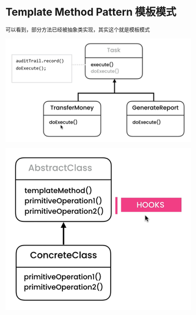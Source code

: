 # Template Method Pattern 模板模式

可以看到，部分方法已经被抽象类实现，其实这个就是模板模式

![image-20220418221815333](../../resources/image-20220418221815333.png)

![image-20220418222016798](../../resources/image-20220418222016798.png)